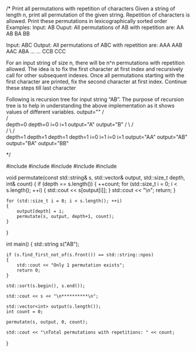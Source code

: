 /*
 Print all permutations with repetition of characters
 Given a string of length n, print all permutation of the given string. Repetition of characters is allowed. Print these permutations in lexicographically sorted order  Examples:
 Input: AB
 Ouput: All permutations of AB with repetition are:
 AA
 AB
 BA
 BB
 
 Input: ABC
 Output: All permutations of ABC with repetition are:
 AAA
 AAB
 AAC
 ABA
 ...
 ...
 CCB
 CCC

 For an input string of size n, there will be n^n permutations with repetition allowed. The idea is to fix the first character at first index and recursively call for other subsequent indexes. Once all permutations starting with the first character are printed, fix the second character at first index. Continue these steps till last character
 
 Following is recursion tree for input string “AB”. The purpose of recursion tree is to help in understanding the above implementation as it shows values of different variables.
 output=""
 /         \
 /           \
 depth=0           depth=0
 i=0               i=1
 output="A"           output="B"
 /   \              /    \
 /      \            /      \
 depth=1  depth=1    depth=1    depth=1
 i=0      i=1        i=0        i=1
 output="AA"  output="AB"  output="BA"  output="BB"
 
 */


#include <algorithm>
#include <cstddef>
#include <iostream>
#include <string>
#include <vector>

void permutate(const std::string& s, std::vector<int>& output, std::size_t depth, int& count)
{
    if (depth == s.length())
    {
        ++count;
        for (std::size_t i = 0; i < s.length(); ++i)
        {
            std::cout << s[output[i]];
        }
        std::cout << "\n";
        return;
    }

    for (std::size_t i = 0; i < s.length(); ++i)
    {
        output[depth] = i;
        permutate(s, output, depth+1, count);
    }
    
}

int main()
{
    std::string s("AB");
    
    if (s.find_first_not_of(s.front()) == std::string::npos)
    {
        std::cout << "Only 1 permutation exists";
        return 0;
    }
    
    std::sort(s.begin(), s.end());
    
    std::cout << s << "\n**********\n";
    
    std::vector<int> output(s.length());
    int count = 0;
    
    permutate(s, output, 0, count);
    
    std::cout << "\nTotal permutations with repetitions: " << count;
}
